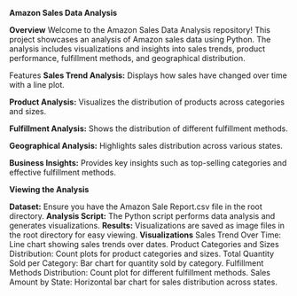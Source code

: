 **Amazon Sales Data Analysis**

**Overview**
Welcome to the Amazon Sales Data Analysis repository! This project showcases an analysis of Amazon sales data using Python. The analysis includes visualizations and insights into sales trends, product performance, fulfillment methods, and geographical distribution.

Features
**Sales Trend Analysis:** Displays how sales have changed over time with a line plot.

**Product Analysis:** Visualizes the distribution of products across categories and sizes.

**Fulfillment Analysis:** Shows the distribution of different fulfillment methods.

**Geographical Analysis:** Highlights sales distribution across various states.

**Business Insights:** Provides key insights such as top-selling categories and effective fulfillment methods.

**Viewing the Analysis**

**Dataset:**
Ensure you have the Amazon Sale Report.csv file in the root directory.
**Analysis Script:**
The Python script performs data analysis and generates visualizations.
**Results:**
Visualizations are saved as image files in the root directory for easy viewing.
**Visualizations**
Sales Trend Over Time: Line chart showing sales trends over dates.
Product Categories and Sizes Distribution: Count plots for product categories and sizes.
Total Quantity Sold per Category: Bar chart for quantity sold by category.
Fulfillment Methods Distribution: Count plot for different fulfillment methods.
Sales Amount by State: Horizontal bar chart for sales distribution across states.

